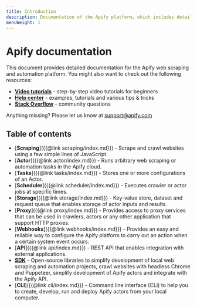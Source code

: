 ```yaml
---
title: Introduction
description: Documentation of the Apify platform, which includes detailed description of Crawler, Actor, Storage, SDK and API.
menuWeight: 1
---
```


# Apify documentation

This document provides detailed documentation for the Apify web scraping and automation platform. You might also want to check out the following resources:

*   [**Video tutorials**](https://www.youtube.com/apify) - step-by-step video tutorials for beginners
*   [**Help center**](https://help.apify.com/) - examples, tutorials and various tips & tricks
*   [**Stack Overflow**](https://stackoverflow.com/questions/tagged/apify) - community questions

Anything missing? Please let us know at [support@apify.com](mailto:support@apify.com)

## [](#toc)Table of contents

*   [**Scraping**]({{@link scraping/index.md}}) - Scrape and crawl websites using a few simple lines of JavaScript.
*   [**Actor**]({{@link actor/index.md}}) - Runs arbitrary web scraping or automation tasks in the Apify cloud.
*   [**Tasks**]({{@link tasks/index.md}}) - Stores one or more configurations of an Actor.
*   [**Scheduler**]({{@link scheduler/index.md}}) - Executes crawler or actor jobs at specific times.
*   [**Storage**]({{@link storage/index.md}}) - Key-value store, dataset and request queue that enables storage of actor inputs and results.
*   [**Proxy**]({{@link proxy/index.md}}) - Provides access to proxy services that can be used in crawlers, actors or any other application that support HTTP proxies.
*   [**Webhooks**]({{@link webhooks/index.md}}) - Provides an easy and reliable way to configure the Apify platform to carry out an action when a certain system event occurs.
*   [**API**]({{@link api/index.md}}) - REST API that enables integration with external applications.
*   [**SDK**](https://sdk.apify.com) - Open-source libraries to simplify development of local web scraping and automation projects, crawl websites with headless Chrome and Puppeteer, simplify development of Apify actors and integrate with the Apify API.
*   [**CLI**]({{@link cli/index.md}}) - Command line interface (CLI) to help you to create, develop, run and deploy Apify actors from your local computer.
